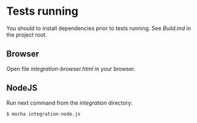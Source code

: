 # Tests running

You should to install dependencies prior to tests running.
See *Build.md* in the project root.

## Browser
Open file *integration-browser.html* in your browser.

## NodeJS
Run next command from the *integration* directory:
```
$ mocha integration-node.js
```